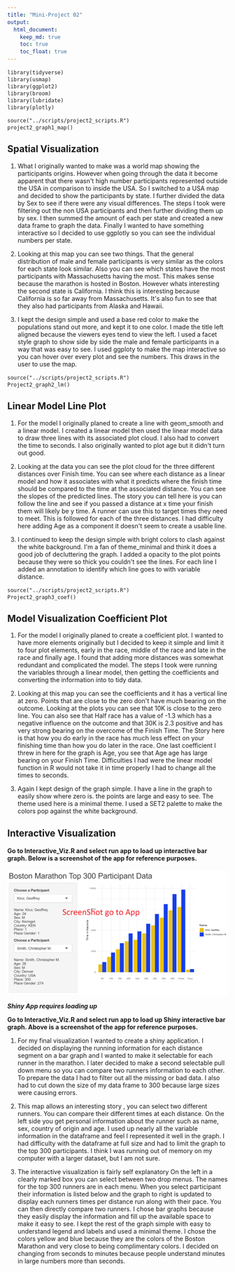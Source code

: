 ```yaml
---
title: "Mini-Project 02"
output: 
  html_document:
    keep_md: true
    toc: true
    toc_float: true
---
```



```{r message=FALSE}
library(tidyverse)
library(usmap)
library(ggplot2)
library(broom)
library(lubridate)
library(plotly)
```

```{r message=FALSE, warning=FALSE}
source("../scripts/project2_scripts.R")
project2_graph1_map()
```

## Spatial Visualization

1.  What I originally wanted to make was a world map showing the participants origins. However when going through the data it become apparent that there wasn't high number participants represented outside the USA in comparison to inside the USA. So I switched to a USA map and decided to show the participants by state. I further divided the data by Sex to see if there were any visual differences. The steps I took were filtering out the non USA participants and then further dividing them up by sex. I then summed the amount of each per state and created a new data frame to graph the data. Finally I wanted to have something interactive so I decided to use ggplotly so you can see the individual numbers per state.

2.  Looking at this map you can see two things. That the general distribution of male and female participants is very similar as the colors for each state look similar. Also you can see which states have the most participants with Massachusetts having the most. This makes sense because the marathon is hosted in Boston. However whats interesting the second state is California. I think this is interesting because California is so far away from Massachusetts. It's also fun to see that they also had participants from Alaska and Hawaii.

3.  I kept the design simple and used a base red color to make the populations stand out more, and kept it to one color. I made the title left aligned because the viewers eyes tend to view the left. I used a facet style graph to show side by side the male and female participants in a way that was easy to see. I used ggploty to make the map interactive so you can hover over every plot and see the numbers. This draws in the user to use the map.

```{r message=FALSE}
source("../scripts/project2_scripts.R")
Project2_graph2_lm()
```

## Linear Model Line Plot

1.  For the model I originally planed to create a line with geom_smooth and a linear model. I created a linear model then used the linear model data to draw three lines with its associated plot cloud. I also had to convert the time to seconds. I also originally wanted to plot age but it didn't turn out good.

2.  Looking at the data you can see the plot cloud for the three different distances over Finish time. You can see where each distance as a linear model and how it associates with what it predicts where the finish time should be compared to the time at the associated distance. You can see the slopes of the predicted lines. The story you can tell here is you can follow the line and see if you passed a distance at x time your finish them will likely be y time. A runner can use this to target times they need to meet. This is followed for each of the three distances. I had difficulty here adding Age as a component it doesn't seem to create a usable line.

3.  I continued to keep the design simple with bright colors to clash against the white background. I'm a fan of theme_minimal and think it does a good job of decluttering the graph. I added a opacity to the plot points because they were so thick you couldn't see the lines. For each line I added an annotation to identify which line goes to with variable distance.

```{r message=FALSE}
source("../scripts/project2_scripts.R")
Project2_graph3_coef()
```

## Model Visualization Coefficient Plot

1.  For the model I originally planed to create a coefficient plot. I wanted to have more elements originally but I decided to keep it simple and limit it to four plot elements, early in the race, middle of the race and late in the race and finally age. I found that adding more distances was somewhat redundant and complicated the model. The steps I took were running the variables through a linear model, then getting the coefficients and converting the information into to tidy data.

2.  Looking at this map you can see the coefficients and it has a vertical line at zero. Points that are close to the zero don't have much bearing on the outcome. Looking at the plots you can see that 10K is close to the zero line. You can also see that Half race has a value of -1.3 which has a negative influence on the outcome and that 30K is 2.3 positive and has very strong bearing on the overcome of the Finish Time. The Story here is that how you do early in the race has much less effect on your finishing time than how you do later in the race. One last coefficient I threw in here for the graph is Age, you see that Age age has large bearing on your Finish Time. Difficulties I had were the linear model function in R would not take it in time properly I had to change all the times to seconds.

3.  Again I kept design of the graph simple. I have a line in the graph to easily show where zero is. the points are large and easy to see. The theme used here is a minimal theme. I used a SET2 palette to make the colors pop against the white background.

## Interactive Visualization

#### Go to Interactive_Viz.R and select run app to load up interactive bar graph. Below is a screenshot of the app for reference purposes.

![](images/pj2_interactive_screenshot.png)

***Shiny App requires loading up***

**Go to Interactive_Viz.R and select run app to load up Shiny interactive bar graph. Above is a screenshot of the app for reference purposes.**

1.  For my final visualization I wanted to create a shiny application. I decided on displaying the running information for each distance segment on a bar graph and I wanted to make it selectable for each runner in the marathon. I later decided to make a second selectable pull down menu so you can compare two runners information to each other. To prepare the data I had to filter out all the missing or bad data. I also had to cut down the size of my data frame to 300 because large sizes were causing errors.

2.  This map allows an interesting story , you can select two different runners. You can compare their different times at each distance. On the left side you get personal information about the runner such as name, sex, country of origin and age. I used up nearly all the variable information in the dataframe and feel I represented it well in the graph. I had difficulty with the dataframe at full size and had to limit the graph to the top 300 participants. I think I was running out of memory on my computer with a larger dataset, but I am not sure.

3.  The interactive visualization is fairly self explanatory On the left in a clearly marked box you can select between two drop menus. The names for the top 300 runners are in each menu. When you select participant their information is listed below and the graph to right is updated to display each runners times per distance run along with their pace. You can then directly compare two runners. I chose bar graphs because they easily display the information and fill up the available space to make it easy to see. I kept the rest of the graph simple with easy to understand legend and labels and used a minimal theme. I chose the colors yellow and blue because they are the colors of the Boston Marathon and very close to being complimentary colors. I decided on changing from seconds to minutes because people understand minutes in large numbers more than seconds.
